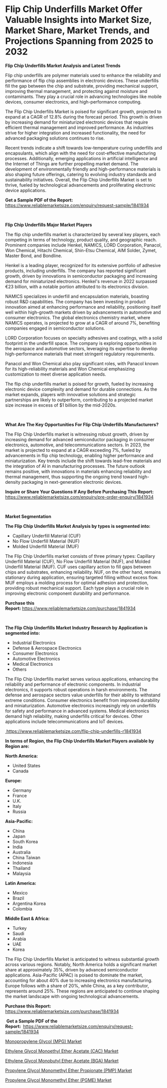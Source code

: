 <p><h1>Flip Chip Underfills Market Offer Valuable Insights into Market Size, Market Share, Market Trends, and Projections Spanning from 2025 to 2032</h1></p><p><strong>Flip Chip Underfills Market Analysis and Latest Trends</strong></p>
<p><p>Flip chip underfills are polymer materials used to enhance the reliability and performance of flip chip assemblies in electronic devices. These underfills fill the gap between the chip and substrate, providing mechanical support, improving thermal management, and protecting against moisture and contaminants. They play a crucial role in advancing technologies like mobile devices, consumer electronics, and high-performance computing.</p><p>The Flip Chip Underfills Market is poised for significant growth, projected to expand at a CAGR of 12.8% during the forecast period. This growth is driven by increasing demand for miniaturized electronic devices that require efficient thermal management and improved performance. As industries strive for higher integration and increased functionality, the need for advanced packaging solutions continues to rise.</p><p>Recent trends indicate a shift towards low-temperature curing underfills and encapsulants, which align with the need for cost-effective manufacturing processes. Additionally, emerging applications in artificial intelligence and the Internet of Things are further propelling market demand. The development of environmentally friendly and high-performance materials is also shaping future offerings, catering to evolving industry standards and sustainability initiatives. Overall, the Flip Chip Underfills Market is set to thrive, fueled by technological advancements and proliferating electronic device applications.</p></p>
<p><strong>Get a Sample PDF of the Report:&nbsp;</strong> <a href="https://www.reliablemarketsize.com/enquiry/request-sample/1841934?utm_campaign=1991&utm_medium=2&utm_source=Github&utm_content=ia&utm_term=26032025&utm_id=flip-chip-underfills">https://www.reliablemarketsize.com/enquiry/request-sample/1841934</a></p>
<p>&nbsp;</p>
<p><strong>Flip Chip Underfills Major Market Players</strong></p>
<p><p>The flip chip underfills market is characterized by several key players, each competing in terms of technology, product quality, and geographic reach. Prominent companies include Henkel, NAMICS, LORD Corporation, Panacol, Won Chemical, Hitachi Chemical, Shin-Etsu Chemical, AIM Solder, Zymet, Master Bond, and Bondline.</p><p>Henkel is a leading player, recognized for its extensive portfolio of adhesive products, including underfills. The company has reported significant growth, driven by innovations in semiconductor packaging and increasing demand for miniaturized electronics. Henkel's revenue in 2022 surpassed €23 billion, with a notable portion attributed to its electronics division.</p><p>NAMICS specializes in underfill and encapsulation materials, boasting robust R&D capabilities. The company has been investing in product innovation aimed at enhancing performance and reliability, positioning itself well within high-growth markets driven by advancements in automotive and consumer electronics. The global electronics chemistry market, where NAMICS operates, is projected to grow at a CAGR of around 7%, benefiting companies engaged in semiconductor solutions.</p><p>LORD Corporation focuses on specialty adhesives and coatings, with a solid footprint in the underfill space. The company is exploring opportunities in the aerospace and automotive sectors, leveraging its expertise to develop high-performance materials that meet stringent regulatory requirements.</p><p>Panacol and Won Chemical also play significant roles, with Panacol known for its high-reliability materials and Won Chemical emphasizing customization to meet diverse application needs.</p><p>The flip chip underfills market is poised for growth, fueled by increasing electronic device complexity and demand for durable connections. As the market expands, players with innovative solutions and strategic partnerships are likely to outperform, contributing to a projected market size increase in excess of $1 billion by the mid-2020s.</p></p>
<p>&nbsp;</p>
<p><strong>What Are The Key Opportunities For Flip Chip Underfills Manufacturers?</strong></p>
<p><p>The Flip Chip Underfills market is witnessing robust growth, driven by increasing demand for advanced semiconductor packaging in consumer electronics, automotive, and telecommunications sectors. In 2023, the market is projected to expand at a CAGR exceeding 7%, fueled by advancements in flip chip technology, enabling higher performance and miniaturization. Key trends include the shift towards lead-free materials and the integration of AI in manufacturing processes. The future outlook remains positive, with innovations in materials enhancing reliability and thermal management, thus supporting the ongoing trend toward high-density packaging in next-generation electronic devices.</p></p>
<p><strong>Inquire or Share Your Questions If Any Before Purchasing This Report:</strong> <a href="https://www.reliablemarketsize.com/enquiry/pre-order-enquiry/1841934?utm_campaign=1991&utm_medium=2&utm_source=Github&utm_content=ia&utm_term=26032025&utm_id=flip-chip-underfills">https://www.reliablemarketsize.com/enquiry/pre-order-enquiry/1841934</a></p>
<p>&nbsp;</p>
<p><strong>Market Segmentation</strong></p>
<p><strong>The Flip Chip Underfills Market Analysis by types is segmented into:</strong></p>
<p><ul><li>Capillary Underfill Material (CUF)</li><li>No Flow Underfill Material (NUF)</li><li>Molded Underfill Material (MUF)</li></ul></p>
<p><p>The Flip Chip Underfills market consists of three primary types: Capillary Underfill Material (CUF), No Flow Underfill Material (NUF), and Molded Underfill Material (MUF). CUF uses capillary action to fill gaps between chips and substrates, enhancing reliability. NUF, on the other hand, remains stationary during application, ensuring targeted filling without excess flow. MUF employs a molding process for optimal adhesion and protection, providing robust mechanical support. Each type plays a crucial role in improving electronic component durability and performance.</p></p>
<p><strong>Purchase this Report:&nbsp;</strong><a href="https://www.reliablemarketsize.com/purchase/1841934?utm_campaign=1991&utm_medium=2&utm_source=Github&utm_content=ia&utm_term=26032025&utm_id=flip-chip-underfills">https://www.reliablemarketsize.com/purchase/1841934</a></p>
<p>&nbsp;</p>
<p><strong>The Flip Chip Underfills Market Industry Research by Application is segmented into:</strong></p>
<p><ul><li>Industrial Electronics</li><li>Defense & Aerospace Electronics</li><li>Consumer Electronics</li><li>Automotive Electronics</li><li>Medical Electronics</li><li>Others</li></ul></p>
<p><p>The Flip Chip Underfills market serves various applications, enhancing the reliability and performance of electronic components. In industrial electronics, it supports robust operations in harsh environments. The defense and aerospace sectors value underfills for their ability to withstand extreme conditions. Consumer electronics benefit from improved durability and miniaturization. Automotive electronics increasingly rely on underfills for safety and performance in advanced systems. Medical electronics demand high reliability, making underfills critical for devices. Other applications include telecommunications and IoT devices.</p></p>
<p><a href="https://www.reliablemarketsize.com/flip-chip-underfills-r1841934?utm_campaign=1991&utm_medium=2&utm_source=Github&utm_content=ia&utm_term=26032025&utm_id=flip-chip-underfills">&nbsp;https://www.reliablemarketsize.com/flip-chip-underfills-r1841934</a></p>
<p><strong>In terms of Region, the Flip Chip Underfills Market Players available by Region are:</strong></p>
<p>
    <p> <strong> North America: </strong>
        <ul>
            <li>United States</li>
            <li>Canada</li>
        </ul>
        </p> 
    <p> <strong> Europe: </strong>
        <ul>
            <li>Germany</li>
            <li>France</li>
            <li>U.K.</li>
            <li>Italy</li>
            <li>Russia</li>
        </ul>
        </p> 
    <p> <strong> Asia-Pacific: </strong>
        <ul>
            <li>China</li>
            <li>Japan</li>
            <li>South Korea</li>
            <li>India</li>
            <li>Australia</li>
            <li>China Taiwan</li>
            <li>Indonesia</li>
            <li>Thailand</li>
            <li>Malaysia</li>
        </ul>
        </p> 
    <p> <strong> Latin America: </strong>
        <ul>
            <li>Mexico</li>
            <li>Brazil</li>
            <li>Argentina Korea</li>
            <li>Colombia</li>
        </ul>
        </p> 
    <p> <strong> Middle East & Africa: </strong>
        <ul>
            <li>Turkey</li>
            <li>Saudi</li>
            <li>Arabia</li>
            <li>UAE</li>
            <li>Korea</li>
        </ul>
    </p>
    </p>
<p><p>The Flip Chip Underfills Market is anticipated to witness substantial growth across various regions. Notably, North America holds a significant market share at approximately 35%, driven by advanced semiconductor applications. Asia-Pacific (APAC) is poised to dominate the market, accounting for about 40% due to increasing electronics manufacturing. Europe follows with a share of 20%, while China, as a key contributor, represents around 25%. These regions are anticipated to continue shaping the market landscape with ongoing technological advancements.</p></p>
<p><strong>Purchase this Report: </strong><a href="https://www.reliablemarketsize.com/purchase/1841934?utm_campaign=1991&utm_medium=2&utm_source=Github&utm_content=ia&utm_term=26032025&utm_id=flip-chip-underfills">https://www.reliablemarketsize.com/purchase/1841934</a></p>
<p>&nbsp;<strong>Get a Sample PDF of the Report:&nbsp;&nbsp;</strong><a href="https://www.reliablemarketsize.com/enquiry/request-sample/1841934?utm_campaign=1991&utm_medium=2&utm_source=Github&utm_content=ia&utm_term=26032025&utm_id=flip-chip-underfills">https://www.reliablemarketsize.com/enquiry/request-sample/1841934</a></p>
<p><strong></strong></p>
<p><p><a href="https://github.com/latilsmickl8/Market-Research-Report-List-1/blob/main/monopropylene-glycol-mpg-market.md?utm_campaign=1991&utm_medium=2&utm_source=Github&utm_content=ia&utm_term=26032025&utm_id=flip-chip-underfills">Monopropylene Glycol (MPG) Market</a></p><p><a href="https://github.com/drissahrouk/Market-Research-Report-List-1/blob/main/ethylene-glycol-monoethyl-ether-acetate-cac-market.md?utm_campaign=1991&utm_medium=2&utm_source=Github&utm_content=ia&utm_term=26032025&utm_id=flip-chip-underfills">Ethylene Glycol Monoethyl Ether Acetate (CAC) Market</a></p><p><a href="https://github.com/habyoneub/Market-Research-Report-List-1/blob/main/ethylene-glycol-monobutyl-ether-acetate-bga-market.md?utm_campaign=1991&utm_medium=2&utm_source=Github&utm_content=ia&utm_term=26032025&utm_id=flip-chip-underfills">Ethylene Glycol Monobutyl Ether Acetate (BGA) Market</a></p><p><a href="https://github.com/kemauteve/Market-Research-Report-List-1/blob/main/propylene-glycol-monomethyl-ether-propionate-pmp-market.md?utm_campaign=1991&utm_medium=2&utm_source=Github&utm_content=ia&utm_term=26032025&utm_id=flip-chip-underfills">Propylene Glycol Monomethyl Ether Propionate (PMP) Market</a></p><p><a href="https://github.com/haklagjbj/Market-Research-Report-List-1/blob/main/propylene-glycol-monomethyl-ether-pgme-market.md?utm_campaign=1991&utm_medium=2&utm_source=Github&utm_content=ia&utm_term=26032025&utm_id=flip-chip-underfills">Propylene Glycol Monomethyl Ether (PGME) Market</a></p></p>